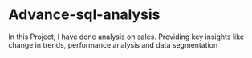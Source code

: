 # Advance-sql-analysis
In this Project, I have done analysis on sales. Providing key insights like change in trends, performance analysis and data segmentation
